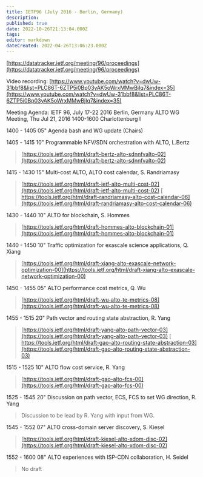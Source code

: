 ```yaml
---
title: IETF96 (July 2016 - Berlin, Germany)
description: 
published: true
date: 2022-10-26T21:13:04.000Z
tags: 
editor: markdown
dateCreated: 2022-04-26T13:06:23.000Z
---
```


[​https://datatracker.ietf.org/meeting/96/proceedings](https://datatracker.ietf.org/meeting/96/proceedings)

Video recording:
[​https://www.youtube.com/watch?v=dwUw-31bbf8&list=PLC86T-6ZTP5i0Bp03yAK5oWrxMMwBjIq7&index=35](https://www.youtube.com/watch?v=dwUw-31bbf8&list=PLC86T-6ZTP5i0Bp03yAK5oWrxMMwBjIq7&index=35)

Meeting Agenda:
IETF 96, July 17-22 2016 Berlin, Germany
ALTO WG Meeting, Thu Jul 21, 2016 1400-1600 Charlottenburg I

1400 - 1405 05" Agenda bash and WG update (Chairs)

1405 - 1415 10" Programmable NFV/SDN orchestration with ALTO, L.Bertz

> 
> [​https://tools.ietf.org/html/draft-bertz-alto-sdnnfvalto-02](https://tools.ietf.org/html/draft-bertz-alto-sdnnfvalto-02)
> 

1415 - 1430 15" Multi-cost ALTO, ALTO cost calendar, S. Randriamasy

> 
> [​https://tools.ietf.org/html/draft-ietf-alto-multi-cost-02](https://tools.ietf.org/html/draft-ietf-alto-multi-cost-02)
> [​https://tools.ietf.org/html/draft-randriamasy-alto-cost-calendar-06](https://tools.ietf.org/html/draft-randriamasy-alto-cost-calendar-06)
> 

1430 - 1440 10" ALTO for blockchain, S. Hommes

> 
> [​https://tools.ietf.org/html/draft-hommes-alto-blockchain-01](https://tools.ietf.org/html/draft-hommes-alto-blockchain-01)
> 

1440 - 1450 10" Traffic optimization for exascale science applications, Q. Xiang

> 
> [​https://tools.ietf.org/html/draft-xiang-alto-exascale-network-optimization-00](https://tools.ietf.org/html/draft-xiang-alto-exascale-network-optimization-00)
> 

1450 - 1455 05" ALTO performance cost metrics, Q. Wu

> 
> [​https://tools.ietf.org/html/draft-wu-alto-te-metrics-08](https://tools.ietf.org/html/draft-wu-alto-te-metrics-08)
> 

1455 - 1515 20" Path vector and routing state abstraction, R. Yang

> 
> [​https://tools.ietf.org/html/draft-yang-alto-path-vector-03](https://tools.ietf.org/html/draft-yang-alto-path-vector-03)
> [​https://tools.ietf.org/html/draft-gao-alto-routing-state-abstraction-03](https://tools.ietf.org/html/draft-gao-alto-routing-state-abstraction-03)
> 

1515 - 1525 10" ALTO flow cost service, R. Yang

> 
> [​https://tools.ietf.org/html/draft-gao-alto-fcs-00](https://tools.ietf.org/html/draft-gao-alto-fcs-00)
> 

1525 - 1545 20" Discussion on path vector, ECS, FCS to set WG direction, R. Yang

> 
> Discussion to be lead by R. Yang with input from WG.
> 

1545 - 1552 07" ALTO cross-domain server discovery, S. Kiesel

> 
> [​https://tools.ietf.org/html/draft-kiesel-alto-xdom-disc-02](https://tools.ietf.org/html/draft-kiesel-alto-xdom-disc-02)
> 

 
1552 - 1600 08" ALTO experiences with ISP-CDN collaboration, H. Seidel

> 
> No draft
> 
